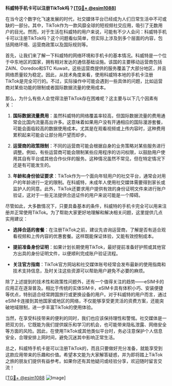 **科威特手机卡可以注册TikTok吗？[[TG💪+ @esim1088](https://t.me/s/esim1088)]**

在当今这个数字化飞速发展的时代，社交媒体平台已经成为人们日常生活中不可或缺的一部分。其中，TikTok作为一款风靡全球的短视频社交应用，吸引了无数用户的目光。然而，对于生活在科威特的用户来说，可能有不少人会问：科威特手机卡可以注册TikTok吗？这个问题看似简单，但实际上涉及到多个层面的内容，包括网络环境、运营商政策以及国际规则等。

首先，让我们来了解一下科威特的网络环境和手机卡的基本情况。科威特是一个位于中东地区的国家，拥有相对发达的通信基础设施。该国的主要移动运营商包括ZAIN、Ooredoo和STC Kuwait，这些运营商提供的服务覆盖了大部分地区，并且网络质量较为稳定。因此，从技术角度来看，使用科威特本地的手机卡注册TikTok是完全可行的。不过，实际操作中可能会遇到一些具体的问题，比如运营商对某些功能的限制或者国际数据流量的使用成本。

那么，为什么有些人会觉得注册TikTok存在困难呢？这主要与以下几个因素有关：

1. **国际数据流量费用**：虽然科威特的网络覆盖率较高，但国际数据流量的费用通常会比国内流量高出许多。这意味着如果用户没有开通相应的国际漫游套餐，可能会面临较高的数据使用成本。尤其是在观看视频或上传内容时，这种费用累积起来可能会让部分用户望而却步。

2. **运营商的政策限制**：不同的运营商可能会根据自身的业务策略对某些服务进行调整。例如，有些运营商可能会限制某些应用程序的访问权限，以鼓励用户使用其自有平台或其他合作伙伴的服务。这种情况虽然不常见，但在特定情况下还是有可能发生的。

3. **年龄和身份验证要求**：TikTok作为一个面向年轻用户的社交平台，通常会对用户的年龄进行一定的限制。在科威特，未成年人使用社交媒体需要得到家长或监护人的同意。此外，TikTok还要求用户提供有效的身份证明文件来进行账户验证，这对于一些无法提供合适证件的用户来说可能是一个障碍。

尽管如此，大多数情况下，只要具备基本的条件，科威特的手机卡完全可以用来注册并正常使用TikTok。为了帮助大家更好地理解和解决相关问题，这里提供几点实用建议：

- **选择合适的套餐**：在注册TikTok之前，建议先咨询运营商，了解是否有适合观看视频和上传内容的优惠套餐。这样既能保证体验，又能有效控制成本。
  
- **提前准备身份证明**：如果计划长期使用TikTok，最好提前准备好护照或其他官方出具的身份证明文件，以便顺利完成账户验证流程。

- **关注官方指南**：TikTok官方网站和社交媒体账号经常会发布最新的使用指南和技术支持信息，及时关注这些资源可以帮助用户避免不必要的麻烦。

除了上述提到的技术性和政策性问题外，还有一个值得关注的趋势——eSIM卡的应用正在逐渐普及。相比于传统的实体SIM卡，eSIM卡具有体积小巧、安装便捷等优点，特别适合经常跨国旅行或更换设备的用户。对于科威特的用户而言，通过eSIM卡连接到其他国家或地区的网络，不仅能够享受更灵活的资费方案，还能突破地域限制，进一步丰富TikTok的使用体验。

当然，在享受科技带来的便利的同时，我们也应该保持理性和警惕。社交媒体是一把双刃剑，它既能为我们提供娱乐和学习的机会，也可能带来隐私泄露、网络安全等方面的风险。因此，在使用TikTok或其他类似平台时，务必注意保护个人信息安全，合理安排上网时间，避免沉迷其中影响正常生活。

总之，科威特手机卡是可以注册TikTok的，而且只要做好充分准备，就能享受到这款应用带来的乐趣和价值。希望本文能为大家解答疑惑，并为即将踏上TikTok之旅的朋友们提供有益参考。如果你还有其他疑问或经验分享，欢迎随时留言交流！

[[TG💪+ @esim1088](https://t.me/s/esim1088) ![Image](https://i.postimg.cc/4NQfJmqS/Snipaste-2025-05-13-00-14-12.png)]